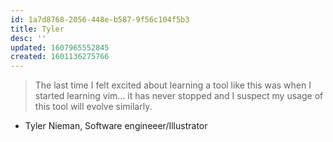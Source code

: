 ```yaml
---
id: 1a7d8768-2056-448e-b587-9f56c104f5b3
title: Tyler
desc: ''
updated: 1607965552845
created: 1601136275766
---
```

> The last time I felt excited about learning a tool like this was when I started learning vim... it has never stopped and I suspect my usage of this tool will evolve similarly.

- Tyler Nieman, Software engineeer/Illustrator
